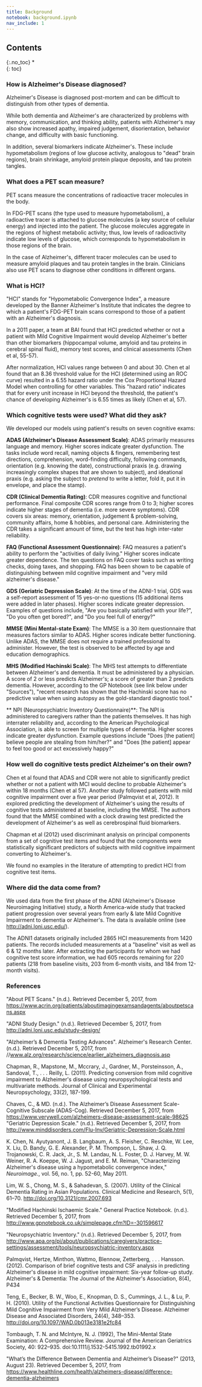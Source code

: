 ```yaml
---
title: Background
notebook: background.ipynb
nav_include: 1
---
```


## Contents
{:.no_toc}
*  
{: toc}


### How is Alzheimer's Disease diagnosed?

Alzheimer's Disease is diagnosed post-mortem and can be difficult to distinguish from other types of dementia. 

While both dementia and Alzheimer's are characterized by problems with memory, communication, and thinking ability, patients with Alzheimer's may also show increased apathy, impaired judgement, disorientation, behavior change, and difficulty with basic functioning.

In addition, several biomarkers indicate Alzheimer's. These include hypometabolism (regions of low glucose activity, analogous to "dead" brain regions), brain shrinkage, amyloid protein plaque deposits, and tau protein tangles.

### What does a PET scan measure?

PET scans measure the concentrations of radioactive tracer molecules in the body. 

In FDG-PET scans (the type used to measure hypometabolism), a radioactive tracer is attached to glucose molecules (a key source of cellular energy) and injected into the patient. The glucose molecules aggregate in the regions of highest metabolic activity; thus, low levels of radioactivity indicate low levels of glucose, which corresponds to hypometabolism in those regions of the brain.

In the case of Alzheimer's, different tracer molecules can be used to measure amyloid plaques and tau protein tangles in the brain. Clinicians also use PET scans to diagnose other conditions in different organs.

### What is HCI?


"HCI" stands for "Hypometabolic Convergence Index", a measure developed by the Banner Alzheimer's Institute that indicates the degree to which a patient's FDG-PET brain scans correspond to those of a patient with an Alzheimer's diagnosis. 

In a 2011 paper, a team at BAI found that HCI predicted whether or not a patient with Mild Cognitive Impairment would develop Alzheimer's better than other biomarkers (hippocampal volume, amyloid and tau proteins in cerebral spinal fluid), memory test scores, and clinical assessments (Chen et al, 55-57).

After normalization, HCI values range between 0 and about 30. Chen et al found that an 8.36 threshold value for the HCI (determined using an ROC curve) resulted in a 6.55 hazard ratio under the Cox Proportional Hazard Model when controlling for other variables. This "hazard ratio" indicates that for every unit increase in HCI beyond the threshold, the patient's chance of developing Alzheimer's is 6.55 times as likely (Chen et al, 57).


### Which cognitive tests were used?  What did they ask?

We developed our models using patient's results on seven cognitive exams:

**ADAS (Alzheimer's Disease Assessment Scale)**:  ADAS primarily measures language and memory. Higher scores indicate greater dysfunction. The tasks include word recall, naming objects & fingers, remembering test directions, comprehension, word-finding difficulty, following commands, orientation (e.g. knowing the date), constructional praxis (e.g. drawing increasingly complex shapes that are shown to subject), and ideational praxis (e.g. asking the subject to *pretend* to write a letter, fold it, put it in envelope, and place the stamp).

**CDR (Clinical Dementia Rating)**: CDR measures cognitive and functional performance. Final composite CDR scores range from 0 to 3; higher scores indicate higher stages of dementia (i.e. more severe symptoms). CDR covers six areas: memory, orientation, judgement & problem-solving, community affairs, home & hobbies, and personal care. Administering the CDR takes a significant amount of time, but the test has high inter-rater reliability. 

**FAQ (Functional Assessment Questionnaire)**: FAQ measures a patient's ability to perform the "activities of daily living." Higher scores indicate greater dependence. The ten questions on FAQ cover tasks such as writing checks, doing taxes, and shopping. FAQ has been shown to be capable of distinguishing between mild cognitive impairment and "very mild alzheimer's disease." 


**GDS (Geriatric Depression Scale)**: At the time of the ADNI-1 trial, GDS was a self-report assessment of 15 yes-or-no questions (15 additional items were added in later phases). Higher scores indicate greater depression. Examples of questions include, "Are you basically satisfied with your life?", "Do you often get bored?", and "Do you feel full of energy?"

**MMSE (Mini Mental-state Exam)**: The MMSE is a 30 item questionnaire that measures factors similar to ADAS. Higher scores indicate better functioning. Unlike ADAS, the MMSE does not require a trained professional to administer. However, the test is observed to be affected by age and education demographics. 

**MHS (Modified Hachinski Scale)**: The MHS test attempts to differentiate between Alzheimer's and dementia. It must be administered by a physician. A score of 2 or less predicts Alzheimer's; a score of greater than 2 predicts dementia. However, according to the GP Notebook (see link below under "Sources"), "recent research has shown that the Hachinski score has no predictive value when using autopsy as the gold-standard diagnostic tool."

** NPI (Neuropsychiatric Inventory Questionnaire)**: The NPI is administered to caregivers rather than the patients themselves. It has high interrater reliability and, according to the American Psychological Association, is able to screen for multiple types of dementia. Higher scores indicate greater dysfunction. Example questions include "Does [the patient] believe people are stealing from him/her?" and "Does [the patient] appear to feel too good or act excessively happy?"


### How well do cognitive tests predict Alzheimer's on their own?

Chen et al found that ADAS and CDR were not able to significantly predict whether or not a patient with MCI would decline to probable Alzheimer's within 18 months (Chen et al 57). Another study followed patients with mild cognitive impairment over a five year period (Palmqvist et al, 2012). It explored predicting the development of Alzheimer's using the results of cognitive tests administered at baseline, including the MMSE. The authors found that the MMSE combined with a clock drawing test predicted the development of Alzheimer's as well as cerebrospinal fluid biomarkers.

Chapman et al (2012) used discriminant analysis on principal components from a set of cognitive test items and found that the components were statistically significant predictors of subjects with mild cognitive impairment converting to Alzheimer's.

We found no examples in the literature of attempting to predict HCI from cognitive test items.

### Where did the data come from?

We used data from the first phase of the ADNI (Alzheimer's Disease Neuroimaging Initiative) study, a North America-wide study that tracked patient progression over several years from early & late Mild Cognitive Impairment to dementia or Alzheimer's. The data is available online (see http://adni.loni.usc.edu/). 

The ADNI1 datasets originally included 2865 HCI measurements from 1420 patients. The records included measurements at a "baseline" visit as well as 6 & 12 months later. After extracting the participants for whom we had cognitive test score information, we had 605 records remaining for 220 patients (218 from baseline visits, 203 from 6-month visits, and 184 from 12-month visits). 

### References 

"About PET Scans." (n.d.). Retrieved December 5, 2017, from https://www.acrin.org/patients/aboutimagingexamsandagents/aboutpetscans.aspx

"ADNI Study Design." (n.d.). Retrieved December 5, 2017, from http://adni.loni.usc.edu/study-design/

"Alzheimer’s & Dementia Testing Advances". Alzheimer's Research Center. (n.d.). Retrieved December 5, 2017, from //www.alz.org/research/science/earlier_alzheimers_diagnosis.asp

Chapman, R., Mapstone, M., Mccrary, J., Gardner, M., Porsteinsson, A., Sandoval, T., . . . Reilly, L. (2011). Predicting conversion from mild cognitive impairment to Alzheimer's disease using neuropsychological tests and multivariate methods. Journal of Clinical and Experimental Neuropsychology, 33(2), 187-199.

Chaves, C., & MD. (n.d.). The Alzheimer’s Disease Assessment Scale-Cognitive Subscale (ADAS-Cog). Retrieved December 5, 2017, from https://www.verywell.com/alzheimers-disease-assessment-scale-98625
"Geriatric Depression Scale." (n.d.). Retrieved December 5, 2017, from http://www.minddisorders.com/Flu-Inv/Geriatric-Depression-Scale.html

K. Chen, N. Ayutyanont, J. B. Langbaum, A. S. Fleisher, C. Reschke, W. Lee, X. Liu, D. Bandy, G. E. Alexander, P. M. Thompson, L. Shaw, J. Q. Trojanowski, C. R. Jack, Jr., S. M. Landau, N. L. Foster, D. J. Harvey, M. W. Weiner, R. A. Koeppe, W. J. Jagust, and E. M. Reiman, "Characterizing Alzheimer's disease using a hypometabolic convergence index," *Neuroimage.*, vol. 56, no. 1, pp. 52-60, May 2011.

Lim, W. S., Chong, M. S., & Sahadevan, S. (2007). Utility of the Clinical Dementia Rating in Asian Populations. Clinical Medicine and Research, 5(1), 61–70. http://doi.org/10.3121/cmr.2007.693

"Modified Hachinski Ischaemic Scale." General Practice Notebook. (n.d.). Retrieved December 5, 2017, from http://www.gpnotebook.co.uk/simplepage.cfm?ID=-301596617

"Neuropsychiatric Inventory." (n.d.). Retrieved December 5, 2017, from http://www.apa.org/pi/about/publications/caregivers/practice-settings/assessment/tools/neuropsychiatric-inventory.aspx

Palmqvist, Hertze, Minthon, Wattmo, Blennow, Zetterberg, . . . Hansson. (2012). Comparison of brief cognitive tests and CSF analysis in predicting Alzheimer's disease in mild cognitive impairment: Six-year follow-up study. Alzheimer's & Dementia: The Journal of the Alzheimer's Association, 8(4), P434

Teng, E., Becker, B. W., Woo, E., Knopman, D. S., Cummings, J. L., & Lu, P. H. (2010). Utility of the Functional Activities Questionnaire for Distinguishing Mild Cognitive Impairment from Very Mild Alzheimer’s Disease. Alzheimer Disease and Associated Disorders, 24(4), 348–353. http://doi.org/10.1097/WAD.0b013e3181e2fc84

Tombaugh, T. N. and McIntyre, N. J. (1992), The Mini-Mental State Examination: A Comprehensive Review. Journal of the American Geriatrics Society, 40: 922–935. doi:10.1111/j.1532-5415.1992.tb01992.x

"What’s the Difference Between Dementia and Alzheimer’s Disease?" (2013, August 23). Retrieved December 5, 2017, from https://www.healthline.com/health/alzheimers-disease/difference-dementia-alzheimers
